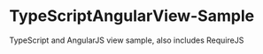 TypeScriptAngularView-Sample
============================

TypeScript and AngularJS view sample, also includes RequireJS
